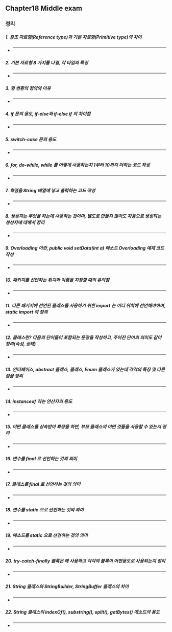 ## Chapter18 Middle exam
  
### 정리
##### 1. 참조 자료형(Reference type)과 기본 자료형(Primitive type)의 차이
  - ******

##### 2. 기본 자료형 8 가지를 나열, 각 타입의 특징
  - ******

##### 3. 형 변환의 정의와 이유
  - ******

##### 4. if 문의 용도, if-else와 if-else if 의 차이점 
  - ******
    
##### 5. switch-case 문의 용도
  - ******
    
##### 6. for, do-while, while 를 어떻게 사용하는지 1부터 10까지 더하는 코드 작성
  -  ******

##### 7. 학점을 String 배열에 넣고 출력하는 코드 작성
  -  ******

##### 8. 생성자는 무엇을 하는데 사용하는 것이며, 별도로 만들지 않아도 자동으로 생성되는 생성자에 대해서 정리 
  -  ******

##### 9. Overloading 이란, public void setData(int a) 메소드 Overloading 예제 코드 작성 
  -  ******

##### 10. 패키지를 선언하는 위치와 이름을 지정할 때의 유의점
  -  ******

##### 11. 다른 패키지에 선언된 클래스를 사용하기 위한 import 는 어디 위치에 선언해야하며, static import 의 정의
  -  ******

##### 12. 클래스란? 다음의 단어들이 포함되는 문장을 작성하고, 주어진 단어의 의미도 같이 정리(속성, 상태)
  -  ******

##### 13. 인터페이스, abstract 클래스, 클래스, Enum 클래스가 있는데 각각의 특징 및 다른 점을 정리
  -  ******

##### 14. instanceof 라는 연산자의 용도
  -  ******

##### 15. 어떤 클래스를 상속받아 확장을 하면, 부모 클래스의 어떤 것들을 사용할 수 있는지 정리
  -  ******

##### 16. 변수를 final 로 선언하는 것의 의미
  -  ******

##### 17. 클래스를 final 로 선언하는 것의 의미
  -  ******

##### 18. 변수를 static 으로 선언하는 것의 의미
  -  ******

##### 19. 메소드를 static 으로 선언하는 것의 의미
  -  ******

##### 20. try-catch-finally 블록은 왜 사용하고 각각의 블록이 어떤용도로 사용되는지 정리
  -  ******

##### 21. String 클래스와 StringBuilder, StringBuffer 클래스의 차이
  -  ******

##### 22. String 클래스의 indexOf(), substring(), split(), getBytes() 메소드의 용도 
  -  ******

  


